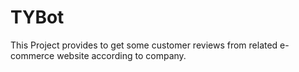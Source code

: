 # TYBot
This Project provides to get some customer reviews from related e-commerce website according to company.

